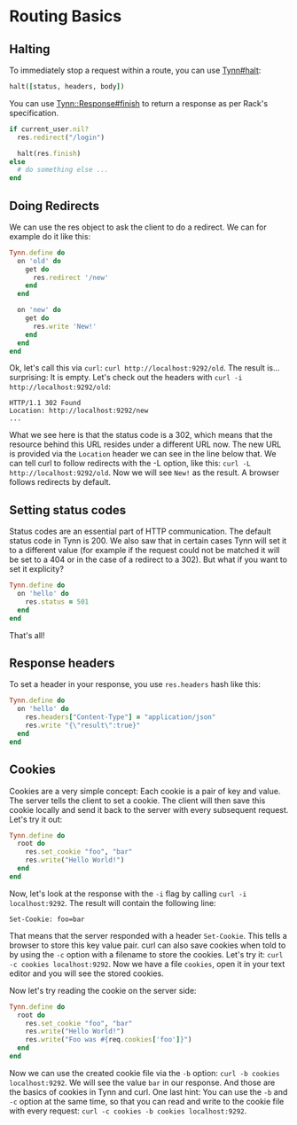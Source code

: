 # Routing Basics

## Halting

To immediately stop a request within a route, you can use [Tynn#halt][halt]:

```ruby
halt([status, headers, body])
```

You can use [Tynn::Response#finish][finish] to return a response as per
Rack's specification.

```ruby
if current_user.nil?
  res.redirect("/login")

  halt(res.finish)
else
  # do something else ...
end
```

[finish]: /api/Tynn-Response.html#method-i-finish
[halt]: /api/Tynn.html#method-i-halt

## Doing Redirects

We can use the res object to ask the client to do a redirect. We can for example do it like this:

```ruby
Tynn.define do
  on 'old' do
    get do
      res.redirect '/new'
    end
  end

  on 'new' do
    get do
      res.write 'New!'
    end
  end
end
```

Ok, let's call this via `curl`: `curl http://localhost:9292/old`. The result is... surprising: It is empty. Let's check out the headers with `curl -i http://localhost:9292/old`:

```
HTTP/1.1 302 Found
Location: http://localhost:9292/new
...
```

What we see here is that the status code is a 302, which means that the resource behind this URL resides under a different URL now. The new URL is provided via the `Location` header we can see in the line below that. We can tell curl to follow redirects with the -L option, like this: `curl -L http://localhost:9292/old`. Now we will see `New!` as the result. A browser follows redirects by default.

## Setting status codes

Status codes are an essential part of HTTP communication. The default status code in Tynn is 200. We also saw that in certain cases Tynn will set it to a different value (for example if the request could not be matched it will be set to a 404 or in the case of a redirect to a 302). But what if you want to set it explicity?

```ruby
Tynn.define do
  on 'hello' do
    res.status = 501
  end
end
```

That's all!

## Response headers

To set a header in your response, you use `res.headers` hash like this:

```ruby
Tynn.define do
  on 'hello' do
    res.headers["Content-Type"] = "application/json"
    res.write "{\"result\":true}"
  end
end
```

## Cookies

Cookies are a very simple concept: Each cookie is a pair of key and value. The server tells the client to set a cookie. The client will then save this cookie locally and send it back to the server with every subsequent request. Let's try it out:

```ruby
Tynn.define do
  root do
    res.set_cookie "foo", "bar"
    res.write("Hello World!")
  end
end
```

Now, let's look at the response with the `-i` flag by calling `curl -i localhost:9292`. The result will contain the following line:

```
Set-Cookie: foo=bar
```

That means that the server responded with a header `Set-Cookie`. This tells a browser to store this key value pair. curl can also save cookies when told to by using the `-c` option with a filename to store the cookies. Let's try it: `curl -c cookies localhost:9292`. Now we have a file `cookies`, open it in your text editor and you will see the stored cookies.

Now let's try reading the cookie on the server side:

```ruby
Tynn.define do
  root do
    res.set_cookie "foo", "bar"
    res.write("Hello World!")
    res.write("Foo was #{req.cookies['foo']}")
  end
end
```

Now we can use the created cookie file via the `-b` option: `curl -b cookies localhost:9292`. We will see the value `bar` in our response. And those are the basics of cookies in Tynn and curl. One last hint: You can use the `-b` and `-c` option at the same time, so that you can read and write to the cookie file with every request: `curl -c cookies -b cookies localhost:9292`.
